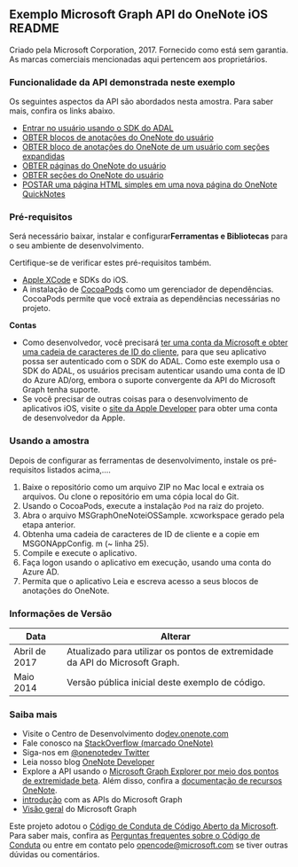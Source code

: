 Exemplo Microsoft Graph API do OneNote iOS README
---------------------------------------------

Criado pela Microsoft Corporation, 2017. Fornecido como está sem garantia. As marcas comerciais mencionadas aqui pertencem aos proprietários.

### Funcionalidade da API demonstrada neste exemplo

Os seguintes aspectos da API são abordados nesta amostra. Para saber mais, confira os links abaixo.

-	[Entrar no usuário usando o SDK do ADAL](https://github.com/AzureAD/azure-activedirectory-library-for-objc)
-	[OBTER blocos de anotações do OneNote do usuário](https://developer.microsoft.com/pt-br/graph/docs/api-reference/beta/api/notebook_get)
-	[OBTER bloco de anotações do OneNote de um usuário com seções expandidas](https://msdn.microsoft.com/pt-br/library/azure/ad/graph/howto/azure-ad-graph-api-supported-queries-filters-and-paging-options?f=255&MSPPError=-2147217396#expand)
-	[OBTER páginas do OneNote do usuário](https://developer.microsoft.com/pt-br/graph/docs/api-reference/beta/api/page_get)
-	[OBTER seções do OneNote do usuário](https://developer.microsoft.com/pt-br/graph/docs/api-reference/beta/api/section_get)
-	[POSTAR uma página HTML simples em uma nova página do OneNote QuickNotes](https://developer.microsoft.com/pt-br/graph/docs/api-reference/beta/api/section_post_pages)

### Pré-requisitos

Será necessário baixar, instalar e configurar**Ferramentas e Bibliotecas** para o seu ambiente de desenvolvimento.

Certifique-se de verificar estes pré-requisitos também.

-	[Apple XCode](https://developer.apple.com/xcode/) e SDKs do iOS.
-	A instalação de [CocoaPods](https://guides.cocoapods.org/using/getting-started.html) como um gerenciador de dependências. CocoaPods permite que você extraia as dependências necessárias no projeto.

**Contas**

-	Como desenvolvedor, você precisará [ter uma conta da Microsoft e obter uma cadeia de caracteres de ID do cliente](https://docs.microsoft.com/en-us/azure/active-directory/develop/active-directory-v2-app-registration#build-a-quick-start-app), para que seu aplicativo possa ser autenticado com o SDK do ADAL. Como este exemplo usa o SDK do ADAL, os usuários precisam autenticar usando uma conta de ID do Azure AD/org, embora o suporte convergente da API do Microsoft Graph tenha suporte.
-	Se você precisar de outras coisas para o desenvolvimento de aplicativos iOS, visite o [site da Apple Developer](http://developer.apple.com/) para obter uma conta de desenvolvedor da Apple.

### Usando a amostra

Depois de configurar as ferramentas de desenvolvimento, instale os pré-requisitos listados acima,....

1.	Baixe o repositório como um arquivo ZIP no Mac local e extraia os arquivos. Ou clone o repositório em uma cópia local do Git.
2.	Usando o CocoaPods, execute a instalação `Pod` na raiz do projeto.
3.	Abra o arquivo MSGraphOneNoteiOSSample. xcworkspace gerado pela etapa anterior.
4.	Obtenha uma cadeia de caracteres de ID de cliente e a copie em MSGONAppConfig. m (~ linha 25).
5.	Compile e execute o aplicativo.
6.	Faça logon usando o aplicativo em execução, usando uma conta do Azure AD.
7.	Permita que o aplicativo Leia e escreva acesso a seus blocos de anotações do OneNote.

### Informações de Versão

| Data | Alterar |
|------------|-------------------------------------------------------|
| Abril de 2017 | Atualizado para utilizar os pontos de extremidade da API do Microsoft Graph. |
| Maio 2014 | Versão pública inicial deste exemplo de código. |

### Saiba mais

-	Visite o Centro de Desenvolvimento do[dev.onenote.com](http://dev.onenote.com)
-	Fale conosco na [StackOverflow (marcado OneNote)](http://go.microsoft.com/fwlink/?LinkID=390182)
-	Siga-nos em [@onenotedev Twitter](http://www.twitter.com/onenotedev)
-	Leia nosso blog [OneNote Developer](http://go.microsoft.com/fwlink/?LinkID=390183)
-	Explore a API usando o [Microsoft Graph Explorer por meio dos pontos de extremidade beta](https://developer.microsoft.com/pt-br/graph/graph-explorer). Além disso, confira a [documentação de recursos OneNote](https://developer.microsoft.com/pt-br/graph/docs/api-reference/beta/resources/notes).
-	[introdução](https://developer.microsoft.com/pt-br/graph/docs/get-started/get-started) com as APIs do Microsoft Graph
-	[Visão geral](https://developer.microsoft.com/pt-br/graph/docs/overview/overview) do Microsoft Graph

Este projeto adotou o [Código de Conduta de Código Aberto da Microsoft](https://opensource.microsoft.com/codeofconduct/).  Para saber mais, confira as [Perguntas frequentes sobre o Código de Conduta](https://opensource.microsoft.com/codeofconduct/faq/) ou entre em contato pelo [opencode@microsoft.com](mailto:opencode@microsoft.com) se tiver outras dúvidas ou comentários.
